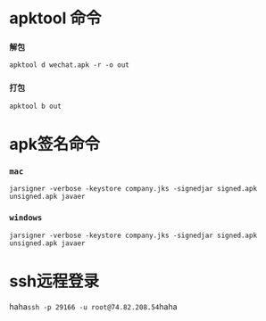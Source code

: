 # apktool 命令
### `解包`
`apktool d wechat.apk -r -o out`
### `打包`
`apktool b out`

# apk签名命令
### `mac`
`jarsigner -verbose -keystore company.jks -signedjar signed.apk unsigned.apk javaer`
### `windows`
`jarsigner -verbose -keystore company.jks -signedjar signed.apk unsigned.apk javaer`

# ssh远程登录
haha`ssh -p 29166 -u root@74.82.208.54`haha